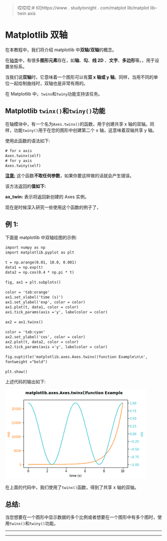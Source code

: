 > 哎哎哎:# t0]https://www . studytonight . com/matplot lib/matplot lib-twin axis


# Matplotlib 双轴

在本教程中，我们将介绍 matplotlib 中**双轴/双轴**的概念。

在[轴类](https://www.studytonight.com/matplotlib/matplotlib-axes-class)中，有很多**图形元素**存在，如**轴**、**勾**、**线 2D** 、**文字**、**多边形**等。，用于设置坐标系。

当我们说**双轴**时，它意味着一个图形可以有**双 x 轴或 y 轴**。同样，当用不同的单位一起绘制曲线时，双轴也是非常有用的。

在 Matplotlib 中，`twinx`和`twiny`功能支持该任务。

## Matplotlib `twinx()`和`twiny()`功能

在轴模块中，有一个名为`Axes.twinx()`的函数，用于创建共享 x 轴的双轴。同样，功能`twiny()`用于在您的图形中创建第二个 x 轴，这意味着双轴共享 y 轴。

使用此函数的语法如下:

```
# for x axis
Axes.twinx(self)
# for y axis
Axes.twiny(self)
```

<u>**注意:**</u> 这个函数**不取任何参数**，如果你要这样做的话就会产生错误。

该方法返回的**值如下:**

**ax_twin:** 表示将返回新创建的 Axes 实例。

现在是时候深入研究一些使用这个函数的例子了，

## 例 1:

下面是 matplotlib 中双轴绘图的示例:

```
import numpy as np 
import matplotlib.pyplot as plt 

t = np.arange(0.01, 10.0, 0.001) 
data1 = np.exp(t) 
data2 = np.cos(0.4 * np.pi * t) 

fig, ax1 = plt.subplots() 

color = 'tab:orange'
ax1.set_xlabel('time (s)') 
ax1.set_ylabel('exp', color = color) 
ax1.plot(t, data1, color = color) 
ax1.tick_params(axis ='y', labelcolor = color) 

ax2 = ax1.twinx() 

color = 'tab:cyan'
ax2.set_ylabel('cos', color = color) 
ax2.plot(t, data2, color = color) 
ax2.tick_params(axis ='y', labelcolor = color) 

fig.suptitle('matplotlib.axes.Axes.twinx()function Example\n\n', fontweight ="bold") 

plt.show() 
```

上述代码的输出如下:

![twin axes matplotlib example](img/ce4d0542c78e3851bec24a97ba30f740.png)

在上面的代码中，我们使用了`twinx()`函数，得到了共享 x 轴的双轴。

## 总结:

当您想要在一个图形中显示数据的多个比例或者想要在一个图形中有多个图时，使用`twinx()`和`twiny()`功能。

* * *

* * *